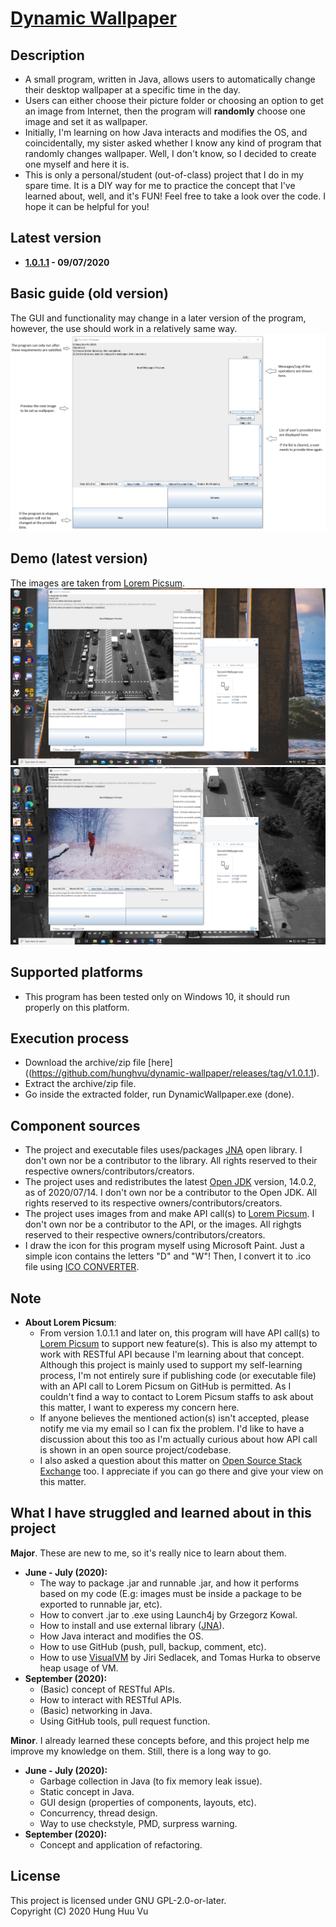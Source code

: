#   [Dynamic Wallpaper](https://github.com/hunghvu/dynamic-wallpaper)

##  Description
-   A small program, written in Java, allows users to automatically change their desktop wallpaper at a specific time in the day.
-   Users can either choose their picture folder or choosing an option to get an image from Internet, then the program will **randomly** choose one image and set it as wallpaper.
-   Initially, I'm learning on how Java interacts and modifies the OS, and coincidentally, my sister asked whether I know any kind of program that randomly changes wallpaper. Well, I don't know, so I decided to create one myself and here it is.
-   This is only a personal/student (out-of-class) project that I do in my spare time. It is a DIY way for me to practice the concept that I've learned about, well, and it's FUN! Feel free to take a look over the code. I hope it can be helpful for you!

##  Latest version
- **[1.0.1.1](https://github.com/hunghvu/dynamic-wallpaper/releases/tag/v1.0.1.1) - 09/07/2020**

##  Basic guide (old version)
<!---
![](https://github.com/hunghvu/dynamic-wallpaper/blob/master/dynamic-wallpaper/ImageForREADME/Guide.png)
//This is also a way to display image in markdown, but the img will not be displayed properly in published GitHub site
-->
The GUI and functionality may change in a later version of the program, however, the use should work in a relatively same way.
<img src="dynamic-wallpaper/ImageForREADME/Guide.png" alt="dynamic-wallpaper/ImageForREADME/Guide.png">

##  Demo (latest version)
The images are taken from [Lorem Picsum](https://picsum.photos/).
<img src="dynamic-wallpaper/ImageForREADME/demo-1.png" alt="dynamic-wallpaper/ImageForREADME/demo-1.png">
<img src="dynamic-wallpaper/ImageForREADME/demo-2.png" alt="dynamic-wallpaper/ImageForREADME/demo-2.png">

##  Supported platforms
-   This program has been tested only on Windows 10, it should run properly on this platform.

##  Execution process
-   Download the archive/zip file [here]((https://github.com/hunghvu/dynamic-wallpaper/releases/tag/v1.0.1.1).
-   Extract the archive/zip file.
-   Go inside the extracted folder, run DynamicWallpaper.exe (done).

##  Component sources
-   The project and executable files uses/packages [JNA](https://github.com/java-native-access/jna) open library. I don't own nor be a contributor to the library. All rights reserved to their respective owners/contributors/creators.
-   The project uses and redistributes the latest [Open JDK](https://jdk.java.net/14/) version, 14.0.2, as of 2020/07/14. I don't own nor be a contributor to the Open JDK. All rights reserved to its respective owners/contributors/creators.
-   The project uses images from and make API call(s) to [Lorem Picsum](https://picsum.photos/). I don't own nor be a contributor to the API, or the images. All righgts reserved to their respective owners/contributors/creators.
-   I draw the icon for this program myself using Microsoft Paint. Just a simple icon contains the letters "D" and "W"! Then, I convert it to .ico file using [ICO CONVERTER](https://www.icoconverter.com/).

##  Note
-   **About Lorem Picsum**:
    -   From version 1.0.1.1 and later on, this program will have API call(s) to [Lorem Picsum](https://picsum.photos/) to support new feature(s). This is also my attempt to work with RESTful API because I'm learning about that concept. Although this project is mainly used to support my self-learning process, I'm not entirely sure if publishing code (or executable file) with an API call to Lorem Picsum on GitHub is permitted. As I couldn't find a way to contact to Lorem Picsum staffs to ask about this matter, I want to experess my concern here.
    -   If anyone believes the mentioned action(s) isn't accepted, please notify me via my email so I can fix the problem. I'd like to have a discussion about this too as I'm actually curious about how API call is shown in an open source project/codebase.
    -   I also asked a question about this matter on [Open Source Stack Exchange](https://opensource.stackexchange.com/questions/10369/publish-code-on-github-with-a-call-to-public-api) too. I appreciate if you can go there and give your view on this matter.

##  What I have struggled and learned about in this project
**Major**. These are new to me, so it's really nice to learn about them.
-   **June - July (2020):**
    -   The way to package .jar and runnable .jar, and how it performs based on my code (E.g: images must be inside a package to be exported to runnable jar, etc).
    -   How to convert .jar to .exe using Launch4j by Grzegorz Kowal.
    -   How to install and use external library ([JNA](https://github.com/java-native-access/jna)).
    -   How Java interact and modifies the OS.
    -   How to use GitHub (push, pull, backup, comment, etc).
    -   How to use [VisualVM](https://visualvm.github.io/features.html) by Jiri Sedlacek, and Tomas Hurka to observe heap usage of VM.
-   **September (2020):**
    -   (Basic) concept of RESTful APIs.
    -   How to interact with RESTful APIs.
    -   (Basic) networking in Java.
    -   Using GitHub tools, pull request function.

**Minor**. I already learned these concepts before, and this project help me improve my knowledge on them. Still, there is a long way to go.
-   **June - July (2020):**
    -   Garbage collection in Java (to fix memory leak issue).
    -   Static concept in Java.
    -   GUI design (properties of components, layouts, etc).
    -   Concurrency, thread design.
    -   Way to use checkstyle, PMD, surpress warning.
-   **September (2020):**
    -   Concept and application of refactoring.

##  License
This project is licensed under GNU GPL-2.0-or-later. <br>
Copyright (C) 2020 Hung Huu Vu

